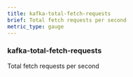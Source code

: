 ```yaml
---
title: kafka-total-fetch-requests
brief: Total fetch requests per second
metric_type: gauge
---
```

### kafka-total-fetch-requests

Total fetch requests per second